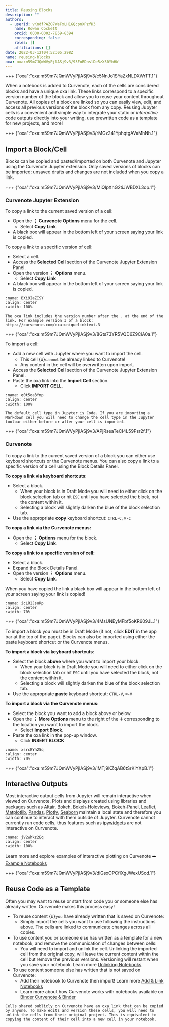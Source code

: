 ```yaml
---
title: Reusing Blocks
description: ""
authors:
  - userId: vKndfPAZO7WeFxLH1GQcpnXPzfH3
    name: Rowan Cockett
    orcid: 0000-0002-7859-8394
    corresponding: false
    roles: []
    affiliations: []
date: 2022-03-12T04:52:05.298Z
name: reusing-blocks
oxa: oxa:m59m7JQmWVyPjlASj9v3/93FoBDnslDe5zX30YhHW
---
```


+++ {"oxa":"oxa:m59m7JQmWVyPjlASj9v3/c5NnJo1SYaZxNLDXWrTT.1"}

When a notebook is added to Curvenote, each of the cells are considered blocks and have a unique oxa link. These links correspond to a specific version number of the block and allow you to reuse your content throughout Curvenote. All copies of a block are linked so you can easily view, edit, and access all previous versions of the block from any copy. Reusing Jupyter cells is a convenient and simple way to integrate your static or *interactive* code outputs directly into your writing, use prewritten code as a template for new projects, and more!

+++ {"oxa":"oxa:m59m7JQmWVyPjlASj9v3/rMGz241YphqtgAVaMhNh.1"}

## Import a Block/Cell

Blocks can be copied and pasted/imported on both Curvenote and Jupyter using the Curvenote Jupyter extension. Only saved versions of blocks can be imported; unsaved drafts and changes are not included when you copy a link.

+++ {"oxa":"oxa:m59m7JQmWVyPjlASj9v3/MiQlpXnG2tiJWBDXL3op.1"}

### Curvenote Jupyter Extension

To copy a link to the current saved version of a cell:

- Open the $\mathbf{\vdots}$ **Curvenote Options** menu for the cell.
  - Select **Copy Link**.
- A black box will appear in the bottom left of your screen saying your link is copied.

To copy a link to a specific version of cell:

- Select a cell.
- Access the **Selected Cell** section of the Curvenote Jupyter Extension Panel.
- Open the version $\mathbf{\vdots}$ **Options** menu.
  - Select **Copy Link**
- A black box will appear in the bottom left of your screen saying your link is copied.

```{figure} images/m59m7JQmWVyPjlASj9v3-W0szLYQs387X1G7UfN0I-v1.gif
:name: BXi9IaZISY
:align: center
:width: 100%
```

````{warning}
The oxa link includes the version number after the . at the end of the link. For example version 3 of a block: https://curvenote.com/oxa:uniquelinktext.3

````

+++ {"oxa":"oxa:m59m7JQmWVyPjlASj9v3/8Gts73YR5VQD6Z9CiA0a.1"}

To import a cell:

- Add a new cell with Jupyter where you want to import the cell.
  - This cell {u}`cannot` be already linked to Curvenote!
  - Any content in the cell will be overwritten upon import.
- Access the **Selected Cell** section of the Curvenote Jupyter Extension Panel.
- Paste the oxa link into the **Import Cell** section.
  - Click **IMPORT CELL**.

```{figure} images/m59m7JQmWVyPjlASj9v3-ABUc36s5ptfrB6EaWf9r-v1.gif
:name: q0t5oa3Ymp
:align: center
:width: 100%
```

````{warning}
The default cell type in Jupyter is Code. If you are importing a Markdown cell you will need to change the cell type in the Jupyter toolbar either before or after your cell is imported.

````

+++ {"oxa":"oxa:m59m7JQmWVyPjlASj9v3/APjRseaTeCI4L59Psr2f.1"}

### Curvenote

To copy a link to the current saved version of a block you can either use keyboard shortcuts or the Curvenote menus. You can also copy a link to a specific version of a cell using the Block Details Panel.

**To copy a link via keyboard shortcuts**:

- Select a block.
  - When your block is in Draft Mode you will need to either click on the block selection tab or hit `ESC` until you have selected the block, not the content within it.
  - Selecting a block will slightly darken the blue of the block selection tab.
- Use the appropriate **copy** keyboard shortcut: `CTRL-C`, `⌘-C`

**To copy a link via the Curvenote menus:**

- Open the $\mathbf{\vdots}$ **Options** menu for the block.
  - Select **Copy Link**.

**To copy a link to a specific version of cell:**

- Select a block.
- Expand the Block Details Panel.
- Open the version $\mathbf{\vdots}$ **Options** menu.
  - Select **Copy Link.**

When you have copied the link a black box will appear in the bottom left of your screen saying your link is copied!

```{figure} images/m59m7JQmWVyPjlASj9v3-t9dXtlwVXKLTa2veZl9I-v1.gif
:name: icLR2JsuRp
:align: center
:width: 70%
```

+++ {"oxa":"oxa:m59m7JQmWVyPjlASj9v3/4MsUNEyMFbf5oKR609JL.1"}

To import a block you must be in Draft Mode (if not, click **EDIT** in the app bar at the top of the page). Blocks can also be imported using either the paste keyboard shortcut or the Curvenote menus.

**To import a block via keyboard shortcuts**:

- Select the block **above** where you want to import your block.
  - When your block is in Draft Mode you will need to either click on the block selection tab or hit `ESC` until you have selected the block, not the content within it.
  - Selecting a block will slightly darken the blue of the block selection tab.
- Use the appropriate **paste** keyboard shortcut: `CTRL-V`, `⌘-V`

**To import a block via the Curvenote menus:**

- Select the block you want to add a block above or below.
- Open the $\mathbf{\vdots}$ **More Options** menu to the right of the ➕ corresponding to the location you want to import the block.
  - Select **Import Block**.
- Paste the oxa link in the pop-up window.
  - Click **INSERT BLOCK**

```{figure} images/m59m7JQmWVyPjlASj9v3-7CcYz8tQ6zEhRb67dUEw-v1.gif
:name: xsrcEYh25q
:align: center
:width: 70%
```

+++ {"oxa":"oxa:m59m7JQmWVyPjlASj9v3/lMTj9KZqAB6tSrKlYXpB.1"}

## Interactive Outputs

Most interactive output cells from Jupyter will remain interactive when viewed on Curvenote. Plots and displays created using libraries and packages such as [Altair](https://altair-viz.github.io/), [Bokeh](https://bokeh.org/), [Bokeh-Holoviews](https://holoviews.org/index.html), [Bokeh-Panel](https://panel.holoviz.org/index.html), [Leaflet](https://leafletjs.com/), [Matplotlib](https://matplotlib.org/stable/index.html), [Pandas](https://pandas.pydata.org/pandas-docs/stable/index.html#), [Plotly](https://plotly.com/python/), [Seaborn](http://seaborn.pydata.org/index.html) maintain a local state and therefore you can continue to interact with them outside of Jupyter. Curvenote cannot currently run code cells, thus features such as [ipywidgets](https://ipywidgets.readthedocs.io/en/latest/) are not interactive on Curvenote.

```{figure} images/m59m7JQmWVyPjlASj9v3-xuXH7Ccnnc6LC0afMtPn-v1.gif
:name: jV2whkz2Eq
:align: center
:width: 100%
```

Learn more and explore examples of interactive plotting on Curvenote ➡️ [Example Notebooks](https://curvenote.com/@curvenote/example-notebooks)

+++ {"oxa":"oxa:m59m7JQmWVyPjlASj9v3/dlGsxOPCflXgJWexUSod.1"}

## Reuse Code as a Template

Often you may want to reuse or start from code you or someone else has already written. Curvenote makes this process easy!

- To reuse content {u}`you` have already written that is saved on Curvenote:
  - Simply import the cells you want to use following the instructions above. The cells are linked to communicate changes across all copies.
- To use content you or someone else has written as a template for a new notebook, and remove the communication of changes between cells:
  - You will need to import and unlink the cell. Unlinking the imported cell from the original copy, will leave the current content within the cell but remove the previous versions. Versioning will restart when you save your notebook. Learn more [Unlinking Notebooks](oxa:m59m7JQmWVyPjlASj9v3/NdljohZBrFlaf0p1xeAs "Unlinking Notebooks")
- To use content someone else has written that is not saved on Curvenote:
  - Add their notebook to Curvenote then import! Learn more [Add & Link Notebooks](oxa:m59m7JQmWVyPjlASj9v3/SiW5BdJkvLNs1kVQxnx0 "Add & Link Notebooks")
  - Learn more about how Curvenote works with notebooks available on [Binder](https://mybinder.org/) [Curvenote & Binder](oxa:m59m7JQmWVyPjlASj9v3/zb0bOrpIpkWMjuF3oAOK "Curvenote & Binder")

````{warning}
Cells shared publicly on Curvenote have an oxa link that can be copied by anyone. To make edits and version these cells, you will need to unlink the cells from their original project. This is equivalent to copying the content of their cell into a new cell in your notebook.

````

